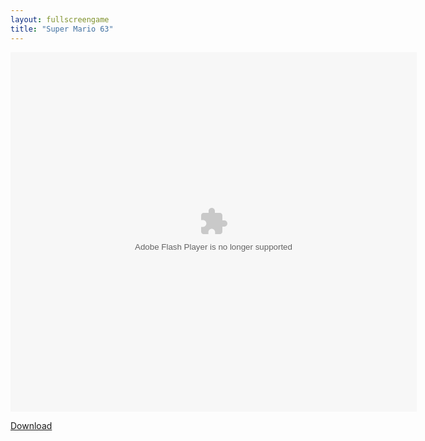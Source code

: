```yaml
---
layout: fullscreengame
title: "Super Mario 63"
---
```

<div class="row justify-content-md-center">
    <div class="col">
        <object width="100" height="100">
            <embed src="Super_Mario_63.swf" flashvars="" base="" quality="high" allowscriptaccess="always" allowfullscreen="true" bgcolor="" wmode="window" width="650" height="575" type="application/x-shockwave-flash" pluginspage="http://www.macromedia.com/go/getflashplayer">
        </object>
    </div>
</div>

<a href="Super_Mario_63.swf" download class="btn btn-outline-dark">Download</a>
